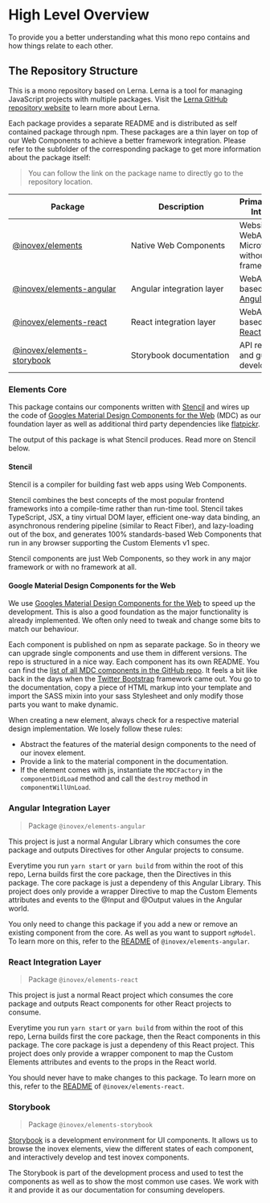 # High Level Overview

To provide you a better understanding what this mono repo contains and how things relate to each other.

## The Repository Structure

This is a mono repository based on Lerna. Lerna is a tool for managing JavaScript projects with multiple packages. Visit the [Lerna GitHub repository website](https://github.com/lerna/lerna) to learn more about Lerna.

Each package provides a separate README and is distributed as self contained package through npm. These packages are a thin layer on top of our Web Components to achieve a better framework integration. Please refer to the subfolder of the corresponding package to get more information about the package itself:

> You can follow the link on the package name to directly go to the repository location.

| <div style="width:220px">**Package**</div> | <div style="width:200px">**Description**</div> | **Primary Usage Intention** |
| --- | --- | --- |
| [@inovex/elements](https://gitlab.inovex.de/inovex-elements/core/-/tree/master/packages/elements)|Native Web Components|Websites, WebApps and Microfrontends without a framework.|
| [@inovex/elements-angular](https://gitlab.inovex.de/inovex-elements/core/-/tree/master/packages/elements-angular)|Angular integration layer|WebApps based on [Angular](https://github.com/angular).|
| [@inovex/elements-react](https://gitlab.inovex.de/inovex-elements/core/-/tree/master/packages/elements-react)|React integration layer|WebApps based on [React](https://github.com/facebook/react).|
| [@inovex/elements-storybook](https://gitlab.inovex.de/inovex-elements/core/-/tree/master/packages/storybook)|Storybook documentation|API reference and guide for developers.|

### Elements Core

This package contains our components written with [Stencil](https://stenciljs.com/) and wires up the code of [Googles Material Design Components for the Web](https://github.com/material-components/material-components-web/) (MDC) as our foundation layer as well as additional third party dependencies like [flatpickr](https://flatpickr.js.org/).

The output of this package is what Stencil produces. Read more on Stencil below.

#### Stencil

Stencil is a compiler for building fast web apps using Web Components.

Stencil combines the best concepts of the most popular frontend frameworks into a compile-time rather than run-time tool. Stencil takes TypeScript, JSX, a tiny virtual DOM layer, efficient one-way data binding, an asynchronous rendering pipeline (similar to React Fiber), and lazy-loading out of the box, and generates 100% standards-based Web Components that run in any browser supporting the Custom Elements
v1 spec.

Stencil components are just Web Components, so they work in any major framework or with no framework at all.

#### Google Material Design Components for the Web

We use [Googles Material Design Components for the Web](https://github.com/material-components/material-components-web/) to speed up the development. This is also a good foundation as the major functionality is already implemented. We often only need to tweak and change some bits to match our behaviour.

Each component is published on npm as separate package. So in theory we can upgrade single components and use them in different versions. The repo is structured in a nice way. Each component has its own README. You can find the [list of all MDC components in the GitHub repo](https://github.com/material-components/material-components-web/blob/master/packages). It feels a bit like back in the days when the [Twitter Bootstrap](https://getbootstrap.com/) framework came out. You go to the documentation, copy a piece of HTML markup into your template and import the SASS mixin into your sass Stylesheet and only modify those parts you want to make dynamic.

When creating a new element, always check for a respective material design implementation. We losely follow these rules:

- Abstract the features of the material design components to the need of our inovex element.
- Provide a link to the material component in the documentation.
- If the element comes with js, instantiate the `MDCFactory` in the `componentDidLoad` method and call the `destroy` method in `componentWillUnLoad`.

### Angular Integration Layer

> Package `@inovex/elements-angular`

This project is just a normal Angular Library which consumes the core package and outputs Directives for other Angular projects to consume.

Everytime you run `yarn start` or `yarn build` from within the root of this repo, Lerna builds first the core package, then the Directives in this package. The core package is just a dependeny of this Angular Library. This project does only provide a wrapper Directive to map the Custom Elements attributes and events to the @Input and @Output values in the Angular world.

You only need to change this package if you add a new or remove an existing component from the core. As well as you want to support `ngModel`. To learn more on this, refer to the [README](https://gitlab.inovex.de/inovex-elements/core/-/blob/master/packages/elements-angular/elements/README.md) of `@inovex/elements-angular`.

### React Integration Layer

> Package `@inovex/elements-react`

This project is just a normal React project which consumes the core package and outputs React components for other React projects to consume.

Everytime you run `yarn start` or `yarn build` from within the root of this repo, Lerna builds first the core package, then the React components in this package. The core package is just a dependeny of this React project. This project does only provide a wrapper component to map the Custom Elements attributes and events to the props in the React world.

You should never have to make changes to this package. To learn more on this, refer to the [README](https://gitlab.inovex.de/inovex-elements/core/-/blob/master/packages/elements-react/README.md) of `@inovex/elements-react`.

### Storybook

> Package `@inovex/elements-storybook`

[Storybook](https://github.com/storybooks/storybook) is a development environment for UI components. It allows us to browse the inovex elements, view the different states of each component, and interactively develop and test inovex components.

The Storybook is part of the development process and used to test the components as well as to show the most common use cases. We work with it and provide it as our documentation for consuming developers.
